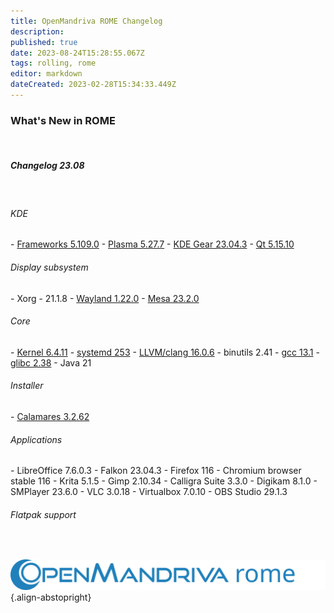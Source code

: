 ```yaml
---
title: OpenMandriva ROME Changelog
description: 
published: true
date: 2023-08-24T15:28:55.067Z
tags: rolling, rome
editor: markdown
dateCreated: 2023-02-28T15:34:33.449Z
---
```


### What's New in ROME
<br>

##### Changelog 23.08
<br>

###### KDE
\- [Frameworks 5.109.0](https://kde.org/announcements/frameworks/5/5.109.0)
\- [Plasma 5.27.7](https://kde.org/announcements/plasma/5/5.27.7)
\- [KDE Gear 23.04.3](https://kde.org/announcements/gear/23.04.3)
\- [Qt 5.15.10](https://www.qt.io)
<br>

###### Display subsystem
\- Xorg - 21.1.8
\- [Wayland 1.22.0](https://wayland.freedesktop.org/releases.html)
\- [Mesa 23.2.0](http://www.mesa3d.org/)
<br>

###### Core
\- [Kernel 6.4.11](https://www.kernel.org/)
\- [systemd 253](https://www.freedesktop.org/wiki/Software/systemd/)
\- [LLVM/clang 16.0.6](http://llvm.org/)
\- binutils 2.41
\- [gcc 13.1](https://gcc.gnu.org/)
\- [glibc 2.38](http://www.gnu.org/software/libc/)
\- Java 21
<br>

###### Installer
\- [Calamares 3.2.62](https://calamares.io)
<br>

###### Applications
\- LibreOffice 7.6.0.3
\- Falkon 23.04.3
\- Firefox 116
\- Chromium browser stable 116
\- Krita 5.1.5
\- Gimp 2.10.34
\- Calligra Suite 3.3.0
\- Digikam 8.1.0
\- SMPlayer 23.6.0
\- VLC 3.0.18
\- Virtualbox 7.0.10
\- OBS Studio 29.1.3
<br>

###### Flatpak support
<br>

![header-tr-omrome.svg](/assets/header-tr-omrome.svg){.align-abstopright}